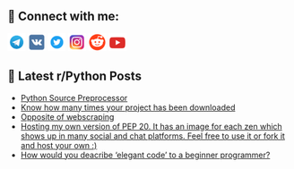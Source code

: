 ## 🔎 Connect with me:
[<img src="https://github.com/bullbesh/bullbesh/blob/main/images/Telegram.png" width="32" height="32" />](https://t.me/bullbesh)
[<img src="https://github.com/bullbesh/bullbesh/blob/main/images/VK.png" width="32" height="32" />](https://vk.com/bullbesh)
[<img src="https://github.com/bullbesh/bullbesh/blob/main/images/Twitter.png" width="32" height="32" />](https://twitter.com/bullbesh1)
[<img src="https://github.com/bullbesh/bullbesh/blob/main/images/Instagram.png" width="32" height="32" />](https://www.instagram.com/bullbesh)
[<img src="https://github.com/bullbesh/bullbesh/blob/main/images/Reddit.png" width="32" height="32" />](https://www.reddit.com/user/bullbesh)
[<img src="https://github.com/bullbesh/bullbesh/blob/main/images/YouTube.png" width="32" height="32" />](https://www.youtube.com/channel/UCtfjRs6uzgq5mfm8S06WTcg)

## 📕 Latest r/Python Posts
<!-- BLOG-POST-LIST:START -->
- [Python Source Preprocessor](https://www.reddit.com/r/Python/comments/x4cdv4/python_source_preprocessor/)
- [Know how many times your project has been downloaded](https://www.reddit.com/r/Python/comments/x4amvx/know_how_many_times_your_project_has_been/)
- [Opposite of webscraping](https://www.reddit.com/r/Python/comments/x49zie/opposite_of_webscraping/)
- [Hosting my own version of PEP 20. It has an image for each zen which shows up in many social and chat platforms. Feel free to use it or fork it and host your own :&rpar;](https://www.reddit.com/r/Python/comments/x47cdb/hosting_my_own_version_of_pep_20_it_has_an_image/)
- [How would you deacribe ‘elegant code’ to a beginner programmer?](https://www.reddit.com/r/Python/comments/x474em/how_would_you_deacribe_elegant_code_to_a_beginner/)
<!-- BLOG-POST-LIST:END -->
